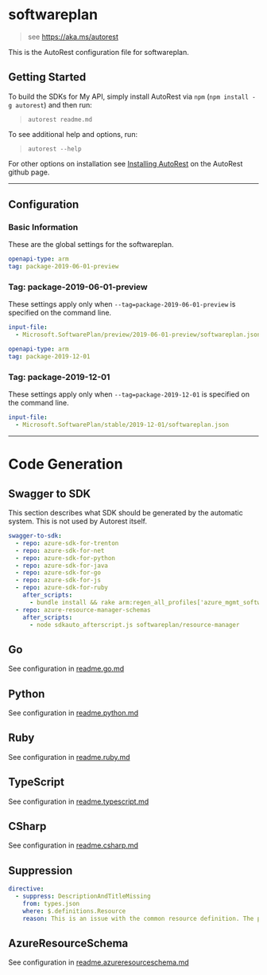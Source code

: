 # softwareplan

> see https://aka.ms/autorest

This is the AutoRest configuration file for softwareplan.

## Getting Started

To build the SDKs for My API, simply install AutoRest via `npm` (`npm install -g autorest`) and then run:

> `autorest readme.md`

To see additional help and options, run:

> `autorest --help`

For other options on installation see [Installing AutoRest](https://aka.ms/autorest/install) on the AutoRest github page.

---

## Configuration

### Basic Information

These are the global settings for the softwareplan.

``` yaml
openapi-type: arm
tag: package-2019-06-01-preview
```

### Tag: package-2019-06-01-preview

These settings apply only when `--tag=package-2019-06-01-preview` is specified on the command line.

``` yaml $(tag) == 'package-2019-06-01-preview'
input-file:
  - Microsoft.SoftwarePlan/preview/2019-06-01-preview/softwareplan.json
```

``` yaml
openapi-type: arm
tag: package-2019-12-01
```

### Tag: package-2019-12-01

These settings apply only when `--tag=package-2019-12-01` is specified on the command line.

``` yaml $(tag) == 'package-2019-12-01'
input-file:
  - Microsoft.SoftwarePlan/stable/2019-12-01/softwareplan.json
```

---

# Code Generation

## Swagger to SDK

This section describes what SDK should be generated by the automatic system.
This is not used by Autorest itself.

``` yaml $(swagger-to-sdk)
swagger-to-sdk:
  - repo: azure-sdk-for-trenton
  - repo: azure-sdk-for-net
  - repo: azure-sdk-for-python
  - repo: azure-sdk-for-java
  - repo: azure-sdk-for-go
  - repo: azure-sdk-for-js
  - repo: azure-sdk-for-ruby
    after_scripts:
      - bundle install && rake arm:regen_all_profiles['azure_mgmt_softwareplan']
  - repo: azure-resource-manager-schemas
    after_scripts:
      - node sdkauto_afterscript.js softwareplan/resource-manager
```

## Go

See configuration in [readme.go.md](./readme.go.md)

## Python

See configuration in [readme.python.md](./readme.python.md)

## Ruby

See configuration in [readme.ruby.md](./readme.ruby.md)

## TypeScript

See configuration in [readme.typescript.md](./readme.typescript.md)

## CSharp

See configuration in [readme.csharp.md](./readme.csharp.md)

## Suppression

``` yaml
directive:
  - suppress: DescriptionAndTitleMissing
    from: types.json
    where: $.definitions.Resource
    reason: This is an issue with the common resource definition. The properties in the resource definition actually has a title and description.
```

## AzureResourceSchema

See configuration in [readme.azureresourceschema.md](./readme.azureresourceschema.md)

